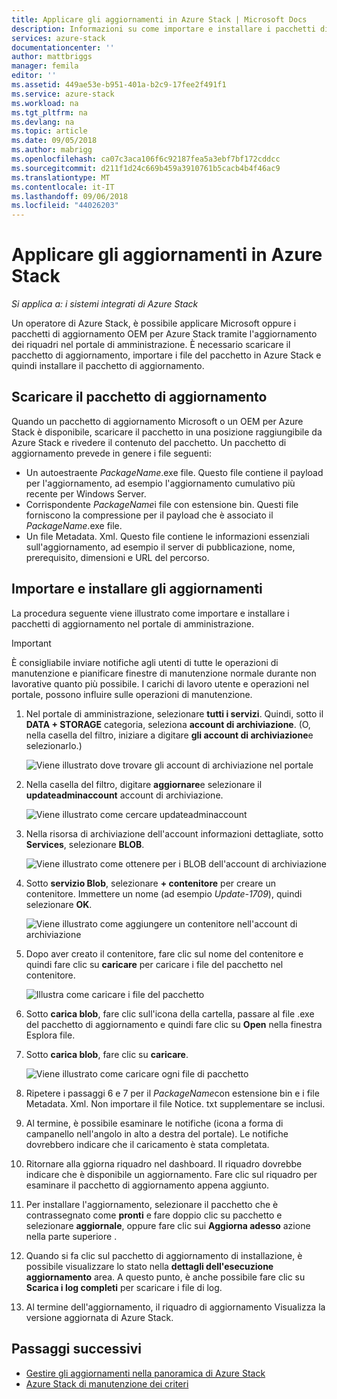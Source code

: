 ```yaml
---
title: Applicare gli aggiornamenti in Azure Stack | Microsoft Docs
description: Informazioni su come importare e installare i pacchetti di aggiornamento di Microsoft per un sistema integrato Azure Stack.
services: azure-stack
documentationcenter: ''
author: mattbriggs
manager: femila
editor: ''
ms.assetid: 449ae53e-b951-401a-b2c9-17fee2f491f1
ms.service: azure-stack
ms.workload: na
ms.tgt_pltfrm: na
ms.devlang: na
ms.topic: article
ms.date: 09/05/2018
ms.author: mabrigg
ms.openlocfilehash: ca07c3aca106f6c92187fea5a3ebf7bf172cddcc
ms.sourcegitcommit: d211f1d24c669b459a3910761b5cacb4b4f46ac9
ms.translationtype: MT
ms.contentlocale: it-IT
ms.lasthandoff: 09/06/2018
ms.locfileid: "44026203"
---
```

# <a name="apply-updates-in-azure-stack"></a>Applicare gli aggiornamenti in Azure Stack

*Si applica a: i sistemi integrati di Azure Stack*

Un operatore di Azure Stack, è possibile applicare Microsoft oppure i pacchetti di aggiornamento OEM per Azure Stack tramite l'aggiornamento dei riquadri nel portale di amministrazione. È necessario scaricare il pacchetto di aggiornamento, importare i file del pacchetto in Azure Stack e quindi installare il pacchetto di aggiornamento. 

## <a name="download-the-update-package"></a>Scaricare il pacchetto di aggiornamento

Quando un pacchetto di aggiornamento Microsoft o un OEM per Azure Stack è disponibile, scaricare il pacchetto in una posizione raggiungibile da Azure Stack e rivedere il contenuto del pacchetto. Un pacchetto di aggiornamento prevede in genere i file seguenti:

- Un autoestraente *PackageName*.exe file. Questo file contiene il payload per l'aggiornamento, ad esempio l'aggiornamento cumulativo più recente per Windows Server.   
- Corrispondente *PackageName*i file con estensione bin. Questi file forniscono la compressione per il payload che è associato il *PackageName*.exe file. 
- Un file Metadata. Xml. Questo file contiene le informazioni essenziali sull'aggiornamento, ad esempio il server di pubblicazione, nome, prerequisito, dimensioni e URL del percorso.

## <a name="import-and-install-updates"></a>Importare e installare gli aggiornamenti

La procedura seguente viene illustrato come importare e installare i pacchetti di aggiornamento nel portale di amministrazione.

> [!IMPORTANT]
> È consigliabile inviare notifiche agli utenti di tutte le operazioni di manutenzione e pianificare finestre di manutenzione normale durante non lavorative quanto più possibile. I carichi di lavoro utente e operazioni nel portale, possono influire sulle operazioni di manutenzione.

1. Nel portale di amministrazione, selezionare **tutti i servizi**. Quindi, sotto il **DATA + STORAGE** categoria, seleziona **account di archiviazione**. (O, nella casella del filtro, iniziare a digitare **gli account di archiviazione**e selezionarlo.)

    ![Viene illustrato dove trovare gli account di archiviazione nel portale](media/azure-stack-apply-updates/ApplyUpdates1.png)

2. Nella casella del filtro, digitare **aggiornare**e selezionare il **updateadminaccount** account di archiviazione.

    ![Viene illustrato come cercare updateadminaccount](media/azure-stack-apply-updates/ApplyUpdates2.png)

3. Nella risorsa di archiviazione dell'account informazioni dettagliate, sotto **Services**, selezionare **BLOB**.
 
    ![Viene illustrato come ottenere per i BLOB dell'account di archiviazione](media/azure-stack-apply-updates/ApplyUpdates3.png) 
 
4. Sotto **servizio Blob**, selezionare **+ contenitore** per creare un contenitore. Immettere un nome (ad esempio *Update-1709*), quindi selezionare **OK**.
 
     ![Viene illustrato come aggiungere un contenitore nell'account di archiviazione](media/azure-stack-apply-updates/ApplyUpdates4.png)

5. Dopo aver creato il contenitore, fare clic sul nome del contenitore e quindi fare clic su **caricare** per caricare i file del pacchetto nel contenitore.
 
    ![Illustra come caricare i file del pacchetto](media/azure-stack-apply-updates/ApplyUpdates5.png)

6. Sotto **carica blob**, fare clic sull'icona della cartella, passare al file .exe del pacchetto di aggiornamento e quindi fare clic su **Open** nella finestra Esplora file.
  
7. Sotto **carica blob**, fare clic su **caricare**. 
 
    ![Viene illustrato come caricare ogni file di pacchetto](media/azure-stack-apply-updates/ApplyUpdates6.png)

8. Ripetere i passaggi 6 e 7 per il *PackageName*con estensione bin e i file Metadata. Xml. Non importare il file Notice. txt supplementare se inclusi.
9. Al termine, è possibile esaminare le notifiche (icona a forma di campanello nell'angolo in alto a destra del portale). Le notifiche dovrebbero indicare che il caricamento è stata completata. 
10. Ritornare alla ggiorna riquadro nel dashboard. Il riquadro dovrebbe indicare che è disponibile un aggiornamento. Fare clic sul riquadro per esaminare il pacchetto di aggiornamento appena aggiunto.
11. Per installare l'aggiornamento, selezionare il pacchetto che è contrassegnato come **pronti** e fare doppio clic su pacchetto e selezionare **aggiornale**, oppure fare clic sui **Aggiorna adesso** azione nella parte superiore .
12. Quando si fa clic sul pacchetto di aggiornamento di installazione, è possibile visualizzare lo stato nella **dettagli dell'esecuzione aggiornamento** area. A questo punto, è anche possibile fare clic su **Scarica i log completi** per scaricare i file di log.
13. Al termine dell'aggiornamento, il riquadro di aggiornamento Visualizza la versione aggiornata di Azure Stack.

## <a name="next-steps"></a>Passaggi successivi

- [Gestire gli aggiornamenti nella panoramica di Azure Stack](azure-stack-updates.md)
- [Azure Stack di manutenzione dei criteri](azure-stack-servicing-policy.md)
